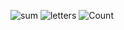 ![sum](https://github.com/user-attachments/assets/484752e1-a60c-4b47-9a5c-b2156748774b)
![letters](https://github.com/user-attachments/assets/f28ce1a8-918d-4e4b-acd4-1a322f75e10a)
![Count](https://github.com/user-attachments/assets/c32c75c7-565d-4e5a-9b26-edc96040e9a9)
